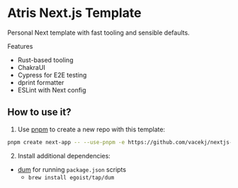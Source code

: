 # Atris Next.js Template

Personal Next template with fast tooling and sensible defaults.

Features

- Rust-based tooling
- ChakraUI
- Cypress for E2E testing
- dprint formatter
- ESLint with Next config

## How to use it?

1. Use [pnpm](https://pnpm.io/) to create a new repo with this template:

```bash
pnpm create next-app -- --use-pnpm -e https://github.com/vacekj/nextjs-template my-next-app
```

2. Install additional dependencies:

- [dum](https://github.com/egoist/dum) for running `package.json` scripts
  - `brew install egoist/tap/dum`
